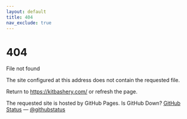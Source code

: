 ```yaml
---
layout: default
title: 404
nav_exclude: true
---
```


# 404
File not found

The site configured at this address does not contain the requested file.

Return to https://kitbashery.com/ or refresh the page.

The requested site is hosted by GitHub Pages. Is GitHub Down?
[GitHub Status](https://www.githubstatus.com/) — [@githubstatus](https://twitter.com/githubstatus)
